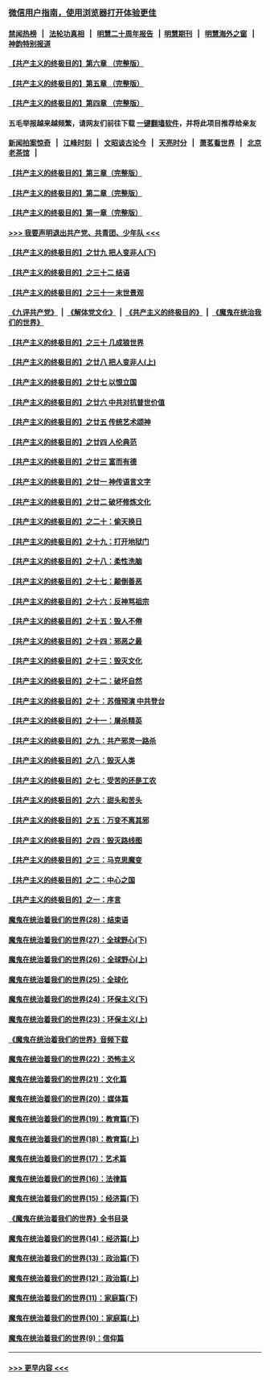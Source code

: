 ### [微信用户指南，使用浏览器打开体验更佳](https://github.com/gfw-breaker/banned-news1/blob/master/indexes/wechat-guide.md?t=0)
#### [禁闻热榜](热点新闻.md?t=0)  &nbsp;&nbsp;|&nbsp;&nbsp; [法轮功真相](https://github.com/gfw-breaker/truth/blob/master/README.md?t=0) &nbsp;&nbsp;|&nbsp;&nbsp; [明慧二十周年报告](https://github.com/gfw-breaker/mh-reports/blob/master/README.md?t=0) &nbsp;&nbsp;|&nbsp;&nbsp;[明慧期刊](https://github.com/gfw-breaker/mh-qikan) &nbsp;&nbsp;|&nbsp;&nbsp; [明慧海外之窗](https://github.com/gfw-breaker/mh-news/blob/master/README.md?t=0) &nbsp;&nbsp;|&nbsp;&nbsp; [神韵特别报道](https://github.com/gfw-breaker/mh-news/blob/master/shenyun.md?t=0)
#### [【共产主义的终极目的】第六章 （完整版）](../pages/nsc422/n11428913.md?t=02052244) 
#### [【共产主义的终极目的】第五章 （完整版）](../pages/nsc422/n11428912.md?t=02052244) 
#### [【共产主义的终极目的】第四章 （完整版）](../pages/nsc422/n11428907.md?t=02052244) 
#### 五毛举报越来越频繁，请网友们前往下载 [一键翻墙软件](https://github.com/gfw-breaker/ssr-accounts)，并将此项目推荐给亲友
#### [新闻拍案惊奇](https://github.com/gfw-breaker/banned-news1/blob/master/pages/link4.md) &nbsp;&nbsp;|&nbsp;&nbsp; [江峰时刻](https://github.com/gfw-breaker/banned-news1/blob/master/pages/link4.md) &nbsp;&nbsp;|&nbsp;&nbsp; [文昭谈古论今](https://github.com/gfw-breaker/banned-news1/blob/master/pages/link4.md) &nbsp;&nbsp;|&nbsp;&nbsp; [天亮时分](https://github.com/gfw-breaker/banned-news1/blob/master/pages/link4.md) &nbsp;&nbsp;|&nbsp;&nbsp; [萧茗看世界](https://github.com/gfw-breaker/banned-news1/blob/master/pages/link4.md) &nbsp;&nbsp;|&nbsp;&nbsp; [北京老茶馆](https://github.com/gfw-breaker/banned-news1/blob/master/pages/link4.md) &nbsp;&nbsp;|&nbsp;&nbsp; 
#### [【共产主义的终极目的】第三章（完整版）](../pages/nsc422/n11428848.md?t=02052244) 
#### [【共产主义的终极目的】第二章（完整版）](../pages/nsc422/n11428831.md?t=02052244) 
#### [【共产主义的终极目的】第一章（完整版）](../pages/nsc422/n11417651.md?t=02052244) 
#### [>>> 我要声明退出共产党、共青团、少年队 <<<](https://github.com/begood0513/goodnews/blob/master/quit/letter.md) 
#### [【共产主义的终极目的】之廿九 把人变非人(下)](../pages/nsc422/n11344140.md?t=02052244) 
#### [【共产主义的终极目的】之三十二 结语](../pages/nsc422/n11360535.md?t=02052244) 
#### [【共产主义的终极目的】之三十一 末世景观](../pages/nsc422/n11351129.md?t=02052244) 
#### [《九评共产党》](https://github.com/begood0513/9ping.md/blob/master/README.md) &nbsp;|&nbsp; [《解体党文化》](../../../../jtdwh.md/blob/master/README.md)  &nbsp;|&nbsp; [《共产主义的终极目的》](../../../../gczydzjmd.md/blob/master/README.md) &nbsp;|&nbsp; [《魔鬼在统治我们的世界》](../../../../mgztzwmdsj.md/blob/master/README.md) 
#### [【共产主义的终极目的】之三十 几成狼世界](../pages/nsc422/n11348280.md?t=02052244) 
#### [【共产主义的终极目的】之廿八 把人变非人(上)](../pages/nsc422/n11340492.md?t=02052244) 
#### [【共产主义的终极目的】之廿七 以恨立国](../pages/nsc422/n11336944.md?t=02052244) 
#### [【共产主义的终极目的】之廿六 中共对抗普世价值](../pages/nsc422/n11324785.md?t=02052244) 
#### [【共产主义的终极目的】之廿五 传统艺术颂神](../pages/nsc422/n11296396.md?t=02052244) 
#### [【共产主义的终极目的】之廿四 人伦典范](../pages/nsc422/n11296397.md?t=02052244) 
#### [【共产主义的终极目的】之廿三 富而有德](../pages/nsc422/n11283598.md?t=02052244) 
#### [【共产主义的终极目的】之廿一 神传语言文字](../pages/nsc422/n11263265.md?t=02052244) 
#### [【共产主义的终极目的】之廿二 破坏修炼文化](../pages/nsc422/n11245728.md?t=02052244) 
#### [【共产主义的终极目的】之二十：偷天换日](../pages/nsc422/n11238846.md?t=02052244) 
#### [【共产主义的终极目的】之十九：打开地狱门](../pages/nsc422/n11206376.md?t=02052244) 
#### [【共产主义的终极目的】之十八：柔性洗脑](../pages/nsc422/n11199994.md?t=02052244) 
#### [【共产主义的终极目的】之十七：颠倒善恶](../pages/nsc422/n11179782.md?t=02052244) 
#### [【共产主义的终极目的】之十六：反神骂祖宗](../pages/nsc422/n11166798.md?t=02052244) 
#### [【共产主义的终极目的】之十五：毁人不倦](../pages/nsc422/n11166792.md?t=02052244) 
#### [【共产主义的终极目的】之十四：邪恶之最](../pages/nsc422/n11150249.md?t=02052244) 
#### [【共产主义的终极目的】之十三：毁灭文化](../pages/nsc422/n11135227.md?t=02052244) 
#### [【共产主义的终极目的】之十二：破坏自然](../pages/nsc422/n11135214.md?t=02052244) 
#### [【共产主义的终极目的】之十：苏俄预演 中共登台](../pages/nsc422/n11118424.md?t=02052244) 
#### [【共产主义的终极目的】之十一：屠杀精英](../pages/nsc422/n11118442.md?t=02052244) 
#### [【共产主义的终极目的】之九：共产邪灵一路杀](../pages/nsc422/n11114139.md?t=02052244) 
#### [【共产主义的终极目的】之八：毁灭人类](../pages/nsc422/n11108503.md?t=02052244) 
#### [【共产主义的终极目的】之七：受苦的还是工农](../pages/nsc422/n11101809.md?t=02052244) 
#### [【共产主义的终极目的】之六：甜头和苦头](../pages/nsc422/n11096971.md?t=02052244) 
#### [【共产主义的终极目的】之五：万变不离其邪](../pages/nsc422/n11091285.md?t=02052244) 
#### [【共产主义的终极目的】之四：毁灭路线图](../pages/nsc422/n11086284.md?t=02052244) 
#### [【共产主义的终极目的】之三：马克思魔变](../pages/nsc422/n11061941.md?t=02052244) 
#### [【共产主义的终极目的】之二：中心之国](../pages/nsc422/n11047728.md?t=02052244) 
#### [【共产主义的终极目的】之一：序言](../pages/nsc422/n11086077.md?t=02052244) 
#### [魔鬼在统治着我们的世界(28)：结束语](../pages/nsc422/n10936246.md?t=02052244) 
#### [魔鬼在统治着我们的世界(27)：全球野心(下)](../pages/nsc422/n10928319.md?t=02052244) 
#### [魔鬼在统治着我们的世界(26)：全球野心(上)](../pages/nsc422/n10900318.md?t=02052244) 
#### [魔鬼在统治着我们的世界(25)：全球化](../pages/nsc422/n10788205.md?t=02052244) 
#### [魔鬼在统治着我们的世界(24)：环保主义(下)](../pages/nsc422/n10695307.md?t=02052244) 
#### [魔鬼在统治着我们的世界(23)：环保主义(上)](../pages/nsc422/n10688613.md?t=02052244) 
#### [《魔鬼在统治着我们的世界》音频下载](../pages/nsc422/n10635553.md?t=02052244) 
#### [魔鬼在统治着我们的世界(22)：恐怖主义](../pages/nsc422/n10614727.md?t=02052244) 
#### [魔鬼在统治着我们的世界(21)：文化篇](../pages/nsc422/n10597706.md?t=02052244) 
#### [魔鬼在统治着我们的世界(20)：媒体篇](../pages/nsc422/n10586579.md?t=02052244) 
#### [魔鬼在统治着我们的世界(19)：教育篇(下)](../pages/nsc422/n10564808.md?t=02052244) 
#### [魔鬼在统治着我们的世界(18)：教育篇(上)](../pages/nsc422/n10526970.md?t=02052244) 
#### [魔鬼在统治着我们的世界(17)：艺术篇](../pages/nsc422/n10499093.md?t=02052244) 
#### [魔鬼在统治着我们的世界(16)：法律篇](../pages/nsc422/n10485969.md?t=02052244) 
#### [魔鬼在统治着我们的世界(15)：经济篇(下)](../pages/nsc422/n10469975.md?t=02052244) 
#### [《魔鬼在统治着我们的世界》全书目录](../pages/nsc422/n10464261.md?t=02052244) 
#### [魔鬼在统治着我们的世界(14)：经济篇(上)](../pages/nsc422/n10457370.md?t=02052244) 
#### [魔鬼在统治着我们的世界(13)：政治篇(下)](../pages/nsc422/n10448270.md?t=02052244) 
#### [魔鬼在统治着我们的世界(12)：政治篇(上)](../pages/nsc422/n10444576.md?t=02052244) 
#### [魔鬼在统治着我们的世界(11)：家庭篇(下)](../pages/nsc422/n10440961.md?t=02052244) 
#### [魔鬼在统治着我们的世界(10)：家庭篇(上)](../pages/nsc422/n10435448.md?t=02052244) 
#### [魔鬼在统治着我们的世界(9)：信仰篇](../pages/nsc422/n10432159.md?t=02052244) 

----
#### [ >>> 更早内容 <<< ](../indexes/nsc422-earlier.md)
